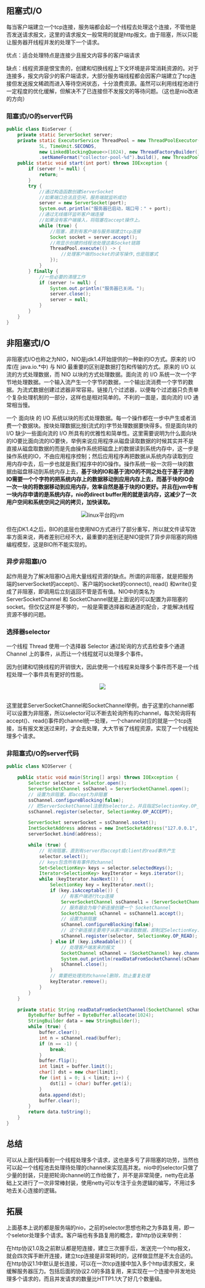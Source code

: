 ## 阻塞式I/O
每当客户端建立一个tcp连接，服务端都会起一个线程去处理这个连接，不管他是否发送请求报文，这里的请求报文一般常用的就是http报文。由于阻塞，所以只能让服务器开线程并发的处理下一个请求。

优点：适合处理特点是连接少且报文内容多的客户端请求

缺点：线程资源是恨宝贵的，创建和切换线程上下文环境是非常消耗资源的。对于连接多，报文内容少的客户端请求，大部分服务端线程都会因客户端建立了tcp连接但发送报文稀疏而进入等待空闲状态，十分浪费资源。虽然可以利用线程池进行一定程度的优化缓解，但解决不了已连接但不发报文的等待问题。（这也是nio改进的方向）
### 阻塞式I/O的server代码
```java
public class BioServer {
    private static ServerSocket server;
    private static ExecutorService ThreadPool = new ThreadPoolExecutor(10, 100,
            5L, TimeUnit.SECONDS,
            new LinkedBlockingQueue<>(1024), new ThreadFactoryBuilder()
            .setNameFormat("collector-pool-%d").build(), new ThreadPoolExecutor.AbortPolicy());
    public static void start(int port) throws IOException {
        if (server != null) {
            return;
        }
        try {
            //通过构造函数创建ServerSocket
            //如果端口合法且空闲，服务端就监听成功
            server = new ServerSocket(port);
            System.out.println("服务器已启动，端口号：" + port);
            //通过无线循环监听客户端连接
            //如果没有客户端接入，将阻塞在accept操作上。
            while (true) {
                //阻塞，直到有客户端与服务端建立tcp连接
                Socket socket = server.accept();
                //用显示创建的线程池处理这条Socket链路
                ThreadPool.execute(() -> {
                    //处理客户端的socket的读写操作,也是阻塞式
                });
            }
        } finally {
            //一些必要的清理工作
            if (server != null) {
                System.out.println("服务器已关闭。");
                server.close();
                server = null;
            }
        }
    }
}
```
## 非阻塞式I/O
非阻塞式I/O也称之为NIO，NIO是jdk1.4开始提供的一种新的IO方式。原来的 I/O 库(在 java.io.*中) 与 NIO 最重要的区别是数据打包和传输的方式。原来的 I/O 以流的方式处理数据，而 NIO 以块的方式处理数据。面向流 的 I/O 系统一次一个字节地处理数据。一个输入流产生一个字节的数据，一个输出流消费一个字节的数据。为流式数据创建过滤器非常容易。链接几个过滤器，以便每个过滤器只负责单个复杂处理机制的一部分，这样也是相对简单的。不利的一面是，面向流的 I/O 通常相当慢。 

一个 面向块 的 I/O 系统以块的形式处理数据。每一个操作都在一步中产生或者消费一个数据块。按块处理数据比按(流式的)字节处理数据要快得多。但是面向块的 I/O 缺少一些面向流的 I/O 所具有的优雅性和简单性。这里需要说明为什么面向块的IO要比面向流的IO要快，举例来说应用程序从磁盘读取数据的时候其实并不是直接从磁盘取数据的而是先由操作系统把磁盘上的数据读到系统内存中，这一步是操作系统的IO，不由应用程序控制；然后应用程序再把数据从系统内存读取到应用内存中去，后一步也就是我们程序中的IO操作。操作系统一般一次将一块的数据由磁盘移动到系统内存上去，**基于块的IO和基于流IO的不同之处在于基于流的IO需要一个个字符的把系统内存上的数据移动到应用内存上去，而基于块的IO会一次一块的将数据移动到应用内存，效率自然是基于块的IO更好。并且在jvm中有一块内存申请的是系统内存，nio的direct buffer用的就是该内存，这减少了一次用户空间和系统空间之间的拷贝，加快读取。**
<div align="center"> <img src="../pics//06.png"/>linux平台的jvm </div><br>
但在jDK1.4之后，BIO的底层也使用NIO方式进行了部分重写，所以就文件读写效率方面来说，两者差别已经不大，最重要的差别还是NIO提供了异步非阻塞的网络编程模型，这是BIO所不能实现的。

### 异步非阻塞I/O
起作用是为了解决阻塞IO占用大量线程资源的缺点。所谓的非阻塞，就是把服务端的serverSocket的accept()、客户端的socket的connect(), read() 和write()变成了非阻塞，即调用后立刻返回不管是否有值。NIO中的类名为ServerSocketChannel 和 SocketChannel就是上面说的可以配置为非阻塞的socket。但仅仅这样是不够的，一般是需要选择器和通道的配合，才能解决线程资源不够的问题。

### 选择器selector
一个线程 Thread 使用一个选择器 Selector 通过轮询的方式去检查多个通道 Channel 上的事件，从而让一个线程就可以处理多个事件。

因为创建和切换线程的开销很大，因此使用一个线程来处理多个事件而不是一个线程处理一个事件具有更好的性能。

<div align="center"> <img src="../pics//4d930e22-f493-49ae-8dff-ea21cd6895dc.png"/> </div><br>

这里就拿ServerSocketChannel和SocketChannel举例，由于这里的channel都可以设置为非阻塞，所以selector可以不断去轮询所有的channel，每次轮询将有accept()、read()事件的channel统一处理，一个channel对应的就是一个tcp连接，当有报文发送过来时，才会去处理，大大节省了线程资源，实现了一个线程处理多个请求。
### 非阻塞式I/O的server代码
```java
public class NIOServer {

    public static void main(String[] args) throws IOException {
        Selector selector = Selector.open();
        ServerSocketChannel ssChannel = ServerSocketChannel.open();
        // 设置为非阻塞，即accept为非阻塞
        ssChannel.configureBlocking(false);
        // 把ServerSocketChannel注册到selector上，并且指定SelectionKey.OP_ACCEPT，表示只接受连接,不处理数据。
        ssChannel.register(selector, SelectionKey.OP_ACCEPT);

        ServerSocket serverSocket = ssChannel.socket();
        InetSocketAddress address = new InetSocketAddress("127.0.0.1", 8888);
        serverSocket.bind(address);

        while (true) {
            // 轮询阻塞，直到有server的accept或client的read事件产生
            selector.select();
            // keys包含所有有事件的channel
            Set<SelectionKey> keys = selector.selectedKeys();
            Iterator<SelectionKey> keyIterator = keys.iterator();
            while (keyIterator.hasNext()) {
                SelectionKey key = keyIterator.next();
                if (key.isAcceptable()) {
                    // 有客户端进行tcp连接
                    ServerSocketChannel ssChannel1 = (ServerSocketChannel) key.channel();
                    // 服务器会为每个新连接创建一个 SocketChannel
                    SocketChannel sChannel = ssChannel1.accept();
                    // 设置为非阻塞
                    sChannel.configureBlocking(false);
                    // 这个新连接主要用于从客户端读取数据，即制定SelectionKey.OP_READ
                    sChannel.register(selector, SelectionKey.OP_READ);
                } else if (key.isReadable()) {
                    // 处理客户端发来的报文
                    SocketChannel sChannel = (SocketChannel) key.channel();
                    System.out.println(readDataFromSocketChannel(sChannel));
                    sChannel.close();
                }
                // 需要把处理完的channel删除，防止重复处理
                keyIterator.remove();
            }
        }
    }

    private static String readDataFromSocketChannel(SocketChannel sChannel) throws IOException {
        ByteBuffer buffer = ByteBuffer.allocate(1024);
        StringBuilder data = new StringBuilder();
        while (true) {
            buffer.clear();
            int n = sChannel.read(buffer);
            if (n == -1) {
                break;
            }
            buffer.flip();
            int limit = buffer.limit();
            char[] dst = new char[limit];
            for (int i = 0; i < limit; i++) {
                dst[i] = (char) buffer.get(i);
            }
            data.append(dst);
            buffer.clear();
        }
        return data.toString();
    }
}
```
## 总结
可以从上面代码看到一个线程处理多个请求，这也是多亏了非阻塞的功劳，当然也可以起一个线程池去处理待处理的channel来实现高并发。nio中的selector只做了少量的封装，只是把轮询channel的工作给做了，并不是非常简便，netty在此基础上又进行了一次非常棒封装，使用netty可以专注于业务逻辑的编写，不用过多地去关心连接的逻辑。
## 拓展
上面基本上说的都是服务端的nio，之前的selector思想也称之为多路复用，即一个seletor处理多个请求。客户端也有多路复用的概念，拿http协议来举例：

在http协议1.0及之前默认都是短连接，建立三次握手后，发送完一个http报文，就会四次挥手断开连接，建立tcp连接是非常耗时的，这样做显然是不太合适的。在http协议1.1中默认是长连接，可以在一次tcp连接中加入多个http请求报文，来缓解服务器压力。包括后面的协议2.0的多路复用，来实现在一个连接中并发地处理多个请求的，而且并发请求的数量比HTTP1.1大了好几个数量级。


